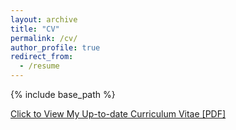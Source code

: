 ```yaml
---
layout: archive
title: "CV"
permalink: /cv/
author_profile: true
redirect_from:
  - /resume
---
```


{% include base_path %}

[Click to View My Up-to-date Curriculum Vitae [PDF]](../files/CV/Xiaoyang-cv-042425.pdf)



<!-- <embed src="../files/mingzhe-cv.pdf" width="650" height="1800" type='application/pdf'> -->
